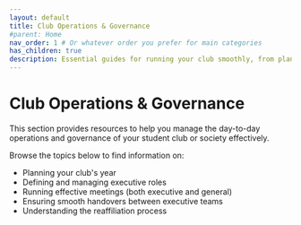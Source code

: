 ```yaml
---
layout: default
title: Club Operations & Governance
#parent: Home
nav_order: 1 # Or whatever order you prefer for main categories
has_children: true
description: Essential guides for running your club smoothly, from planning your year to managing your team and adhering to governance.
---
```


# Club Operations & Governance

This section provides resources to help you manage the day-to-day operations and governance of your student club or society effectively.

Browse the topics below to find information on:
*   Planning your club's year
*   Defining and managing executive roles
*   Running effective meetings (both executive and general)
*   Ensuring smooth handovers between executive teams
*   Understanding the reaffiliation process